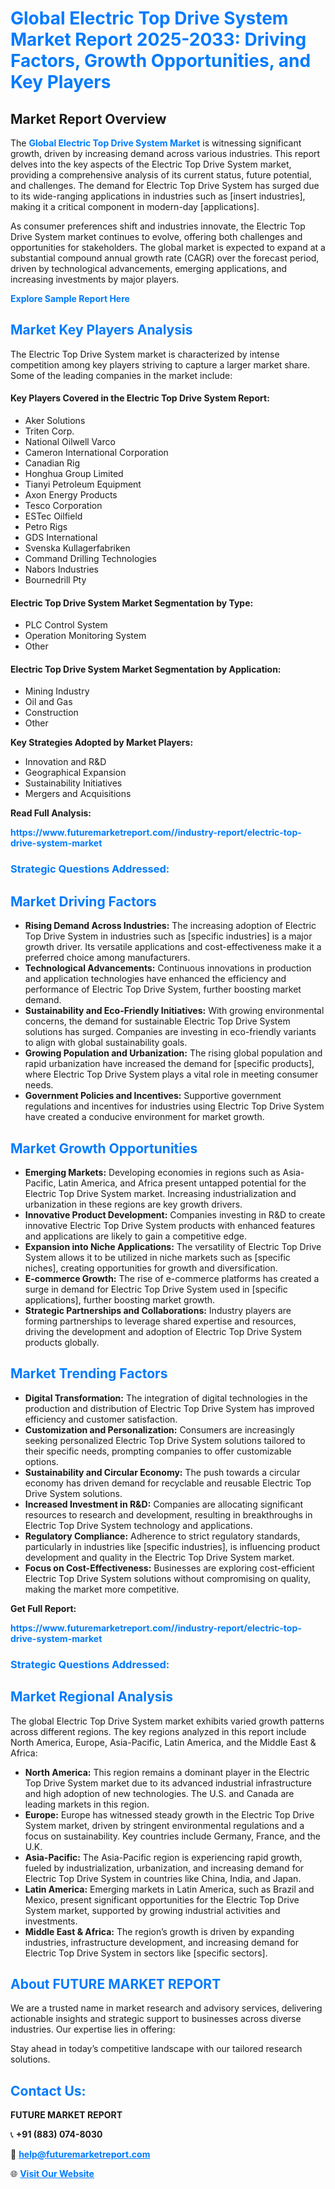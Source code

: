 <h1 style="color: #007BFF;">Global Electric Top Drive System Market Report 2025-2033: Driving Factors, Growth Opportunities, and Key Players</h1>

<section id="overview">
<h2>Market Report Overview</h2>
<p>The <a href="https://www.futuremarketreport.com//industry-report/electric-top-drive-system-market" style="color: #007BFF; text-decoration: none;"><strong>Global Electric Top Drive System Market</strong></a> is witnessing significant growth, driven by increasing demand across various industries. This report delves into the key aspects of the Electric Top Drive System market, providing a comprehensive analysis of its current status, future potential, and challenges. The demand for Electric Top Drive System has surged due to its wide-ranging applications in industries such as [insert industries], making it a critical component in modern-day [applications].</p>
<p>As consumer preferences shift and industries innovate, the Electric Top Drive System market continues to evolve, offering both challenges and opportunities for stakeholders. The global market is expected to expand at a substantial compound annual growth rate (CAGR) over the forecast period, driven by technological advancements, emerging applications, and increasing investments by major players.</p>
</section>

<section id="overview">
<p><a href="https://www.futuremarketreport.com//request-sample/reportId=81537" style="color: #007BFF; text-decoration: none;"><strong>Explore Sample Report Here</strong></a></p>
</section>

<section id="key-players">
<h2 style="color: #007BFF;">Market Key Players Analysis</h2>
<p>The Electric Top Drive System market is characterized by intense competition among key players striving to capture a larger market share. Some of the leading companies in the market include:</p>
<h4>Key Players Covered in the Electric Top Drive System Report:</h4>
<ul><li>Aker Solutions</li><li>Triten Corp.</li><li>National Oilwell Varco</li><li>Cameron International Corporation</li><li>Canadian Rig</li><li>Honghua Group Limited</li><li>Tianyi Petroleum Equipment</li><li>Axon Energy Products</li><li>Tesco Corporation</li><li>ESTec Oilfield</li><li>Petro Rigs</li><li>GDS International</li><li>Svenska Kullagerfabriken</li><li>Command Drilling Technologies</li><li>Nabors Industries</li><li>Bournedrill Pty</li></ul>
<h4>Electric Top Drive System Market Segmentation by Type:</h4>
<ul><li>PLC Control System</li><li>Operation Monitoring System</li><li>Other</li></ul>

<h4>Electric Top Drive System Market Segmentation by Application:</h4>
<ul><li>Mining Industry</li><li>Oil and Gas</li><li>Construction</li><li>Other</li></ul>
<p><strong>Key Strategies Adopted by Market Players:</strong></p>
<ul>
<li>Innovation and R&D</li>
<li>Geographical Expansion</li>
<li>Sustainability Initiatives</li>
<li>Mergers and Acquisitions</li>
</ul>
</section>

<section>
<p><strong>Read Full Analysis: </strong></p><a href="https://www.futuremarketreport.com//industry-report/electric-top-drive-system-market" style="color: #007BFF; text-decoration: none;"><strong>https://www.futuremarketreport.com//industry-report/electric-top-drive-system-market</strong></a>
<h3 style="color: #007BFF;">Strategic Questions Addressed:</h3>
</section>

<section id="driving-factors">
<h2 style="color: #007BFF;">Market Driving Factors</h2>
<ul>
<li><strong>Rising Demand Across Industries:</strong> The increasing adoption of Electric Top Drive System in industries such as [specific industries] is a major growth driver. Its versatile applications and cost-effectiveness make it a preferred choice among manufacturers.</li>
<li><strong>Technological Advancements:</strong> Continuous innovations in production and application technologies have enhanced the efficiency and performance of Electric Top Drive System, further boosting market demand.</li>
<li><strong>Sustainability and Eco-Friendly Initiatives:</strong> With growing environmental concerns, the demand for sustainable Electric Top Drive System solutions has surged. Companies are investing in eco-friendly variants to align with global sustainability goals.</li>
<li><strong>Growing Population and Urbanization:</strong> The rising global population and rapid urbanization have increased the demand for [specific products], where Electric Top Drive System plays a vital role in meeting consumer needs.</li>
<li><strong>Government Policies and Incentives:</strong> Supportive government regulations and incentives for industries using Electric Top Drive System have created a conducive environment for market growth.</li>
</ul>
</section>

<section id="growth-opportunities">
<h2 style="color: #007BFF;">Market Growth Opportunities</h2>
<ul>
<li><strong>Emerging Markets:</strong> Developing economies in regions such as Asia-Pacific, Latin America, and Africa present untapped potential for the Electric Top Drive System market. Increasing industrialization and urbanization in these regions are key growth drivers.</li>
<li><strong>Innovative Product Development:</strong> Companies investing in R&D to create innovative Electric Top Drive System products with enhanced features and applications are likely to gain a competitive edge.</li>
<li><strong>Expansion into Niche Applications:</strong> The versatility of Electric Top Drive System allows it to be utilized in niche markets such as [specific niches], creating opportunities for growth and diversification.</li>
<li><strong>E-commerce Growth:</strong> The rise of e-commerce platforms has created a surge in demand for Electric Top Drive System used in [specific applications], further boosting market growth.</li>
<li><strong>Strategic Partnerships and Collaborations:</strong> Industry players are forming partnerships to leverage shared expertise and resources, driving the development and adoption of Electric Top Drive System products globally.</li>
</ul>
</section>

<section id="trending-factors">
<h2 style="color: #007BFF;">Market Trending Factors</h2>
<ul>
<li><strong>Digital Transformation:</strong> The integration of digital technologies in the production and distribution of Electric Top Drive System has improved efficiency and customer satisfaction.</li>
<li><strong>Customization and Personalization:</strong> Consumers are increasingly seeking personalized Electric Top Drive System solutions tailored to their specific needs, prompting companies to offer customizable options.</li>
<li><strong>Sustainability and Circular Economy:</strong> The push towards a circular economy has driven demand for recyclable and reusable Electric Top Drive System solutions.</li>
<li><strong>Increased Investment in R&D:</strong> Companies are allocating significant resources to research and development, resulting in breakthroughs in Electric Top Drive System technology and applications.</li>
<li><strong>Regulatory Compliance:</strong> Adherence to strict regulatory standards, particularly in industries like [specific industries], is influencing product development and quality in the Electric Top Drive System market.</li>
<li><strong>Focus on Cost-Effectiveness:</strong> Businesses are exploring cost-efficient Electric Top Drive System solutions without compromising on quality, making the market more competitive.</li>
</ul>
</section>

<section>
<p><strong>Get Full Report: </strong></p><a href="https://www.futuremarketreport.com//industry-report/electric-top-drive-system-market" style="color: #007BFF; text-decoration: none;"><strong>https://www.futuremarketreport.com//industry-report/electric-top-drive-system-market</strong></a>
<h3 style="color: #007BFF;">Strategic Questions Addressed:</h3>
</section>


<section id="regional-analysis">
<h2 style="color: #007BFF;">Market Regional Analysis</h2>
<p>The global Electric Top Drive System market exhibits varied growth patterns across different regions. The key regions analyzed in this report include North America, Europe, Asia-Pacific, Latin America, and the Middle East & Africa:</p>
<ul>
<li><strong>North America:</strong> This region remains a dominant player in the Electric Top Drive System market due to its advanced industrial infrastructure and high adoption of new technologies. The U.S. and Canada are leading markets in this region.</li>
<li><strong>Europe:</strong> Europe has witnessed steady growth in the Electric Top Drive System market, driven by stringent environmental regulations and a focus on sustainability. Key countries include Germany, France, and the U.K.</li>
<li><strong>Asia-Pacific:</strong> The Asia-Pacific region is experiencing rapid growth, fueled by industrialization, urbanization, and increasing demand for Electric Top Drive System in countries like China, India, and Japan.</li>
<li><strong>Latin America:</strong> Emerging markets in Latin America, such as Brazil and Mexico, present significant opportunities for the Electric Top Drive System market, supported by growing industrial activities and investments.</li>
<li><strong>Middle East & Africa:</strong> The region’s growth is driven by expanding industries, infrastructure development, and increasing demand for Electric Top Drive System in sectors like [specific sectors].</li>
</ul>
</section>

<footer>
<h2 style="color: #007BFF;">About FUTURE MARKET REPORT</h2>
<p>We are a trusted name in market research and advisory services, delivering actionable insights and strategic support to businesses across diverse industries. Our expertise lies in offering:</p>

<p>Stay ahead in today’s competitive landscape with our tailored research solutions.</p>

<h2 style="color: #007BFF;">Contact Us:</h2>
<p><strong>FUTURE MARKET REPORT</strong></p>
<p>📞 <strong>+91 (883) 074-8030</strong></p>
<p>📧 <strong><a href="mailto:help@futuremarketreport.com" style="color: #007BFF;">help@futuremarketreport.com</a></strong></p>
<p>🌐 <strong><a href="https://www.futuremarketreport.com/" style="color: #007BFF;">Visit Our Website</a></strong></p>
</footer>